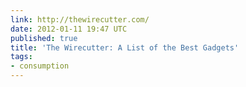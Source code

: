 ```yaml
---
link: http://thewirecutter.com/
date: 2012-01-11 19:47 UTC
published: true
title: 'The Wirecutter: A List of the Best Gadgets'
tags:
- consumption
---
```



